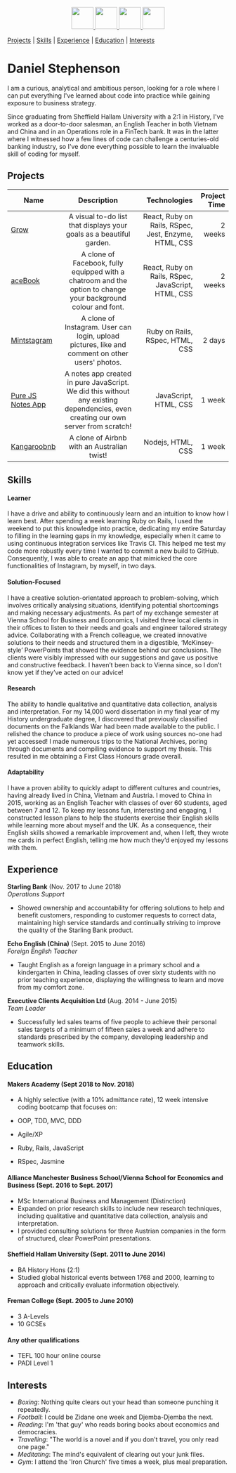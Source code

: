 
<p align="center">
  <a href="https://www.linkedin.com/in/daniel-stephenson-b18b5883">
    <img src="https://upload.wikimedia.org/wikipedia/commons/c/ca/LinkedIn_logo_initials.png" width="50" height="50">
  </a>
  <a href="https://medium.com/@danieljames_41575">
  <img src="https://cdn-images-1.medium.com/max/1600/1*emiGsBgJu2KHWyjluhKXQw.png" width="50" height="50">
  </a>
  <a href="https://www.codewars.com/users/djstephenson7">
  <img src="http://www.softlab.ntua.gr/~nickie/images/logo/codewars.png" width="50" height="50">
  </a>
  <a href="https://github.com/djstephenson7">
  <img src="https://image.flaticon.com/icons/png/512/25/25231.png" width="50" height="50">
  </a>
</p>

[Projects](#projects)  |  [Skills](#skills)  |  [Experience](#experience)  |  [Education](#education)  |  [Interests](#interests)

# Daniel Stephenson

I am a curious, analytical and ambitious person, looking for a role where I can put everything I've learned about code into practice while gaining exposure to business strategy.

Since graduating from Sheffield Hallam University with a 2:1 in History, I've worked as a door-to-door salesman, an English Teacher in both Vietnam and China and in an Operations role in a FinTech bank. It was in the latter where I witnessed how a few lines of code can challenge a centuries-old banking industry, so I've done everything possible to learn the invaluable skill of coding for myself.


## <a name="projects"></a> Projects


| Name       | Description       | Technologies | Project Time |
| ------------- |:-------------:| -----:| ------:|
| [Grow](https://github.com/afaraone/final-project)     | A visual to-do list that displays your goals as a beautiful garden. | React, Ruby on Rails, RSpec, Jest, Enzyme, HTML, CSS | 2 weeks |
| [aceBook](https://github.com/Kharouk/fakeBook)      | A clone of Facebook, fully equipped with a chatroom and the option to change your background colour and font.    | React, Ruby on Rails, RSpec, JavaScript, HTML, CSS | 2 weeks |
| [Mintstagram](https://github.com/djstephenson7/instagram-challenge) | A clone of Instagram. User can login, upload pictures, like and comment on other users' photos.      |    Ruby on Rails, RSpec, HTML, CSS | 2 days |
| [Pure JS Notes App](https://github.com/afaraone/notes-app)      | A notes app created in pure JavaScript. We did this without any existing dependencies, even creating our own server from scratch!       |  JavaScript, HTML, CSS | 1 week |
| [Kangaroobnb](https://github.com/NadiaAiraf/Kangaroo_MakersAirBnb) | A clone of Airbnb with an Australian twist!      |  Nodejs, HTML, CSS | 1 week |

## <a name="skills"></a>Skills

#### Learner
I have a drive and ability to continuously learn and an intuition to know how I learn best. After spending a week learning Ruby on Rails, I used the weekend to put this knowledge into practice, dedicating my entire Saturday to filling in the learning gaps in my knowledge, especially when it came to using continuous integration services like Travis CI. This helped me test my code more robustly every time I wanted to commit a new build to GitHub. Consequently, I was able to create an app that mimicked the core functionalities of Instagram, by myself, in two days.

#### Solution-Focused
I have a creative solution-orientated approach to problem-solving, which involves critically analysing situations, identifying potential shortcomings and making necessary adjustments. As part of my exchange semester at Vienna School for Business and Economics, I visited three local clients in their offices to listen to their needs and goals and engineer tailored strategy advice. Collaborating with a French colleague, we created innovative solutions to their needs and structured them in a digestible, ‘McKinsey-style’ PowerPoints that showed the evidence behind our conclusions. The clients were visibly impressed with our suggestions and gave us positive and constructive feedback. I haven’t been back to Vienna since, so I don’t know yet if they’ve acted on our advice!

#### Research
The ability to handle qualitative and quantitative data collection, analysis and interpretation. For my 14,000 word dissertation in my final year of my History undergraduate degree, I discovered that previously classified documents on the Falklands War had been made available to the public. I relished the chance to produce a piece of work using sources no-one had yet accessed! I made numerous trips to the National Archives, poring through documents and compiling evidence to support my thesis. This resulted in me obtaining a First Class Honours grade overall.

#### Adaptability
I have a proven ability to quickly adapt to different cultures and countries, having already lived in China, Vietnam and Austria. I moved to China in 2015, working as an English Teacher with classes of over 60 students, aged between 7 and 12. To keep my lessons fun, interesting and engaging, I constructed lesson plans to help the students exercise their English skills while learning more about myself and the UK. As a consequence, their English skills showed a remarkable improvement and, when I left, they wrote me cards in perfect English, telling me how much they’d enjoyed my lessons with them.

## <a name="experience"></a>Experience

**Starling Bank** (Nov. 2017 to June 2018)    
*Operations Support*
- Showed ownership and accountability for offering solutions to help and benefit customers, responding to customer requests to correct data, maintaining high service standards and continually striving to improve the quality of the Starling Bank product.

**Echo English (China)** (Sept. 2015 to June 2016)   
*Foreign English Teacher*
- Taught English as a foreign language in a primary school and a kindergarten in China, leading classes of over sixty students with no prior teaching experience, displaying the willingness to learn and move from my comfort zone.

**Executive Clients Acquisition Ltd** (Aug. 2014 - June 2015)    
*Team Leader*
- Successfully led sales teams of five people to achieve their personal sales targets of a minimum of fifteen sales a week and adhere to standards prescribed by the company, developing leadership and teamwork skills.


## <a name="education"></a>Education

#### Makers Academy (Sept 2018 to Nov. 2018)

- A highly selective (with a 10% admittance rate), 12 week intensive coding bootcamp that focuses on:

- OOP, TDD, MVC, DDD
- Agile/XP
- Ruby, Rails, JavaScript
- RSpec, Jasmine


#### Alliance Manchester Business School/Vienna School for Economics and Business (Sept. 2016 to Sept. 2017)

- MSc International Business and Management (Distinction)
- Expanded on prior research skills to include new research techniques, including qualitative and quantitative data collection, analysis and interpretation.
- I provided consulting solutions for three Austrian companies in the form of structured, clear PowerPoint presentations.

#### Sheffield Hallam University (Sept. 2011 to June 2014)
- BA History Hons (2:1)
- Studied global historical events between 1768 and 2000, learning to approach and critically evaluate information objectively.

#### Freman College (Sept. 2005 to June 2010)
- 3 A-Levels
- 10 GCSEs

#### Any other qualifications
- TEFL 100 hour online course
- PADI Level 1

## <a name="interests">Interests

- *Boxing*: Nothing quite clears out your head than someone punching it repeatedly.
- *Football*: I could be Zidane one week and Djemba-Djemba the next.
- *Reading*: I'm 'that guy' who reads boring books about economics and democracies.
- *Travelling*: "The world is a novel and if you don't travel, you only read one page."
- *Meditating*: The mind's equivalent of clearing out your junk files.
- *Gym*: I attend the 'Iron Church' five times a week, plus meal preparation.
